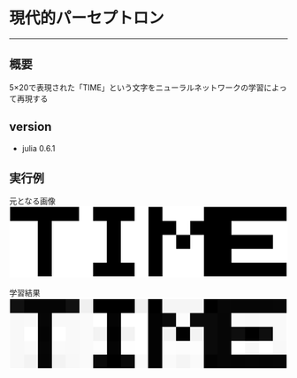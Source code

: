 # 現代的パーセプトロン

----
## 概要
5×20で表現された「TIME」という文字をニューラルネットワークの学習によって再現する
  
## version
- julia 0.6.1

## 実行例
元となる画像  
![TIME](https://github.com/kazaichi/modern_perceptron/blob/images/TIME.PNG)

学習結果
![TIME](https://github.com/kazaichi/modern_perceptron/blob/images/train_TIME.PNG)

